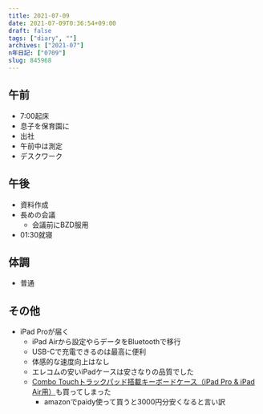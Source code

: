 ```yaml
---
title: 2021-07-09
date: 2021-07-09T0:36:54+09:00
draft: false
tags: ["diary", ""]
archives: ["2021-07"]
n年日記: ["0709"]
slug: 845968
---
```

## 午前
- 7:00起床
- 息子を保育園に
- 出社
- 午前中は測定
- デスクワーク
## 午後
- 資料作成
- 長めの会議
  - 会議前にBZD服用
- 01:30就寝
## 体調
- 普通
## その他
- iPad Proが届く
  - iPad Airから設定やらデータをBluetoothで移行
  - USB-Cで充電できるのは最高に便利
  - 体感的な速度向上はなし
  - エレコムの安いiPadケースは安さなりの品質でした
  - [Combo Touchトラックパッド搭載キーボードケース（iPad Pro & iPad Air用）](https://www.logicool.co.jp/ja-jp/products/ipad-keyboards/combo-touch-ipad.html)も買ってしまった
    - amazonでpaidy使って買うと3000円分安くなると言い訳